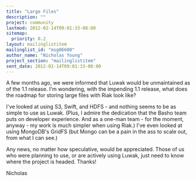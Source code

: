 ```yaml
---
title: "Large Files"
description: ""
project: community
lastmod: 2012-02-14T09:01:33-08:00
sitemap:
  priority: 0.2
layout: mailinglistitem
mailinglist_id: "msg06600"
author_name: "Nicholas Young"
project_section: "mailinglistitem"
sent_date: 2012-02-14T09:01:33-08:00
---
```



A few months ago, we were informed that Luwak would be unmaintained as
of the 1.1 release. I'm wondering, with the impending 1.1 release,
what does the roadmap for storing large files with Riak look like?

I've looked at using S3, Swift, and HDFS - and nothing seems to be as
simple to use as Luwak. (Plus, I admire the dedication that the Basho
team puts on developer experience. And as a one-man team - for the
moment, anyway - my work is much simpler when using Riak.) I've even
looked at using MongoDB's GridFS (but Mongo can be a pain in the ass
to scale out, from what I can see.)

Any news, no matter how speculative, would be appreciated. Those of us
who were planning to use, or are actively using Luwak, just need to
know where the project is headed. Thanks!

Nicholas

